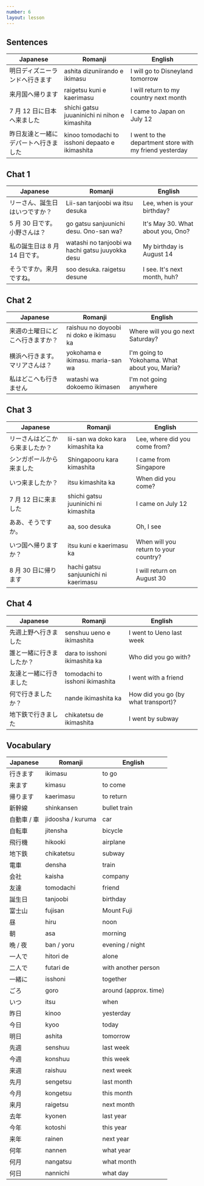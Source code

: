 ```yaml
---
number: 6
layout: lesson
---
```


## Sentences

| Japanese                             | Romanji                                         | English                                                 |
| ------------------------------------ | ----------------------------------------------- | ------------------------------------------------------- |
| 明日ディズニーランドへ行きます       | ashita dizuniirando e ikimasu                   | I will go to Disneyland tomorrow                        |
| 来月国へ帰ります                     | raigetsu kuni e kaerimasu                       | I will return to my country next month                  |
| 7 月 12 日に日本へ来ました           | shichi gatsu juuaninichi ni nihon e kimashita   | I came to Japan on July 12                              |
| 昨日友達と一緒にデパートへ行きました | kinoo tomodachi to isshoni depaato e ikimashita | I went to the department store with my friend yesterday |

## Chat 1

| Japanese                       | Romanji                                          | English                           |
| ------------------------------ | ------------------------------------------------ | --------------------------------- |
| リーさん、誕生日はいつですか？ | Lii-san tanjoobi wa itsu desuka                  | Lee, when is your birthday?       |
| 5 月 30 日です。小野さんは？   | go gatsu sanjuunichi desu. Ono-san wa?           | It's May 30. What about you, Ono? |
| 私の誕生日は 8 月 14 日です。  | watashi no tanjoobi wa hachi gatsu juuyokka desu | My birthday is August 14          |
| そうですか。来月ですね。       | soo desuka. raigetsu desune                      | I see. It's next month, huh?      |

## Chat 2

| Japanese                         | Romanji                                 | English                                       |
| -------------------------------- | --------------------------------------- | --------------------------------------------- |
| 来週の土曜日にどこへ行きますか？ | raishuu no doyoobi ni doko e ikimasu ka | Where will you go next Saturday?              |
| 横浜へ行きます。マリアさんは？   | yokohama e ikimasu. maria-san wa        | I'm going to Yokohama. What about you, Maria? |
| 私はどこへも行きません           | watashi wa dokoemo ikimasen             | I'm not going anywhere                        |

## Chat 3

| Japanese                       | Romanji                              | English                               |
| ------------------------------ | ------------------------------------ | ------------------------------------- |
| リーさんはどこから来ましたか？ | lii-san wa doko kara kimashita ka    | Lee, where did you come from?         |
| シンガポールから来ました       | Shingapooru kara kimashita           | I came from Singapore                 |
| いつ来ましたか？               | itsu kimashita ka                    | When did you come?                    |
| 7 月 12 日に来ました           | shichi gatsu juuninichi ni kimashita | I came on July 12                     |
| ああ、そうですか。             | aa, soo desuka                       | Oh, I see                             |
| いつ国へ帰りますか？           | itsu kuni e kaerimasu ka             | When will you return to your country? |
| 8 月 30 日に帰ります           | hachi gatsu sanjuunichi ni kaerimasu | I will return on August 30            |

## Chat 4

| Japanese                 | Romanji                         | English                             |
| ------------------------ | ------------------------------- | ----------------------------------- |
| 先週上野へ行きました     | senshuu ueno e ikimashita       | I went to Ueno last week            |
| 誰と一緒に行きましたか？ | dara to isshoni ikimashita ka   | Who did you go with?                |
| 友達と一緒に行きました   | tomodachi to isshoni ikimashita | I went with a friend                |
| 何で行きましたか？       | nande ikimashita ka             | How did you go (by what transport)? |
| 地下鉄で行きました       | chikatetsu de ikimashita        | I went by subway                    |

## Vocabulary

| Japanese    | Romanji           | English               |
| ----------- | ----------------- | --------------------- |
| 行きます    | ikimasu           | to go                 |
| 来ます      | kimasu            | to come               |
| 帰ります    | kaerimasu         | to return             |
| 新幹線      | shinkansen        | bullet train          |
| 自動車 / 車 | jidoosha / kuruma | car                   |
| 自転車      | jitensha          | bicycle               |
| 飛行機      | hikooki           | airplane              |
| 地下鉄      | chikatetsu        | subway                |
| 電車        | densha            | train                 |
| 会社        | kaisha            | company               |
| 友達        | tomodachi         | friend                |
| 誕生日      | tanjoobi          | birthday              |
| 富士山      | fujisan           | Mount Fuji            |
| 昼          | hiru              | noon                  |
| 朝          | asa               | morning               |
| 晩 / 夜     | ban / yoru        | evening / night       |
| 一人で      | hitori de         | alone                 |
| 二人で      | futari de         | with another person   |
| 一緒に      | isshoni           | together              |
| ごろ        | goro              | around (approx. time) |
| いつ        | itsu              | when                  |
| 昨日        | kinoo             | yesterday             |
| 今日        | kyoo              | today                 |
| 明日        | ashita            | tomorrow              |
| 先週        | senshuu           | last week             |
| 今週        | konshuu           | this week             |
| 来週        | raishuu           | next week             |
| 先月        | sengetsu          | last month            |
| 今月        | kongetsu          | this month            |
| 来月        | raigetsu          | next month            |
| 去年        | kyonen            | last year             |
| 今年        | kotoshi           | this year             |
| 来年        | rainen            | next year             |
| 何年        | nannen            | what year             |
| 何月        | nangatsu          | what month            |
| 何日        | nannichi          | what day              |
